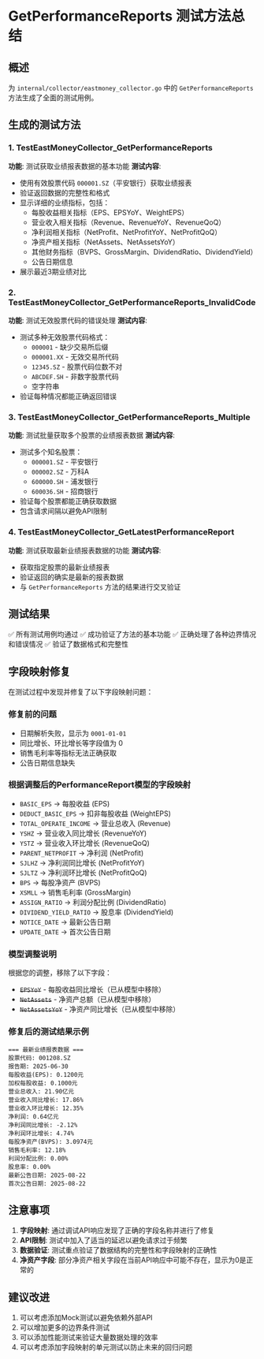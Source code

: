 # GetPerformanceReports 测试方法总结

## 概述
为 `internal/collector/eastmoney_collector.go` 中的 `GetPerformanceReports` 方法生成了全面的测试用例。

## 生成的测试方法

### 1. TestEastMoneyCollector_GetPerformanceReports
**功能**: 测试获取业绩报表数据的基本功能
**测试内容**:
- 使用有效股票代码 `000001.SZ`（平安银行）获取业绩报表
- 验证返回数据的完整性和格式
- 显示详细的业绩指标，包括：
  - 每股收益相关指标（EPS、EPSYoY、WeightEPS）
  - 营业收入相关指标（Revenue、RevenueYoY、RevenueQoQ）
  - 净利润相关指标（NetProfit、NetProfitYoY、NetProfitQoQ）
  - 净资产相关指标（NetAssets、NetAssetsYoY）
  - 其他财务指标（BVPS、GrossMargin、DividendRatio、DividendYield）
  - 公告日期信息
- 展示最近3期业绩对比

### 2. TestEastMoneyCollector_GetPerformanceReports_InvalidCode
**功能**: 测试无效股票代码的错误处理
**测试内容**:
- 测试多种无效股票代码格式：
  - `000001` - 缺少交易所后缀
  - `000001.XX` - 无效交易所代码
  - `12345.SZ` - 股票代码位数不对
  - `ABCDEF.SH` - 非数字股票代码
  - 空字符串
- 验证每种情况都能正确返回错误

### 3. TestEastMoneyCollector_GetPerformanceReports_Multiple
**功能**: 测试批量获取多个股票的业绩报表数据
**测试内容**:
- 测试多个知名股票：
  - `000001.SZ` - 平安银行
  - `000002.SZ` - 万科A
  - `600000.SH` - 浦发银行
  - `600036.SH` - 招商银行
- 验证每个股票都能正确获取数据
- 包含请求间隔以避免API限制

### 4. TestEastMoneyCollector_GetLatestPerformanceReport
**功能**: 测试获取最新业绩报表数据的功能
**测试内容**:
- 获取指定股票的最新业绩报表
- 验证返回的确实是最新的报表数据
- 与 `GetPerformanceReports` 方法的结果进行交叉验证

## 测试结果
✅ 所有测试用例均通过
✅ 成功验证了方法的基本功能
✅ 正确处理了各种边界情况和错误情况
✅ 验证了数据格式和完整性

## 字段映射修复
在测试过程中发现并修复了以下字段映射问题：

### 修复前的问题
- 日期解析失败，显示为 `0001-01-01`
- 同比增长、环比增长等字段值为 0
- 销售毛利率等指标无法正确获取
- 公告日期信息缺失

### 根据调整后的PerformanceReport模型的字段映射
- `BASIC_EPS` → 每股收益 (EPS)
- `DEDUCT_BASIC_EPS` → 扣非每股收益 (WeightEPS)
- `TOTAL_OPERATE_INCOME` → 营业总收入 (Revenue)
- `YSHZ` → 营业收入同比增长 (RevenueYoY)
- `YSTZ` → 营业收入环比增长 (RevenueQoQ)
- `PARENT_NETPROFIT` → 净利润 (NetProfit)
- `SJLHZ` → 净利润同比增长 (NetProfitYoY)
- `SJLTZ` → 净利润环比增长 (NetProfitQoQ)
- `BPS` → 每股净资产 (BVPS)
- `XSMLL` → 销售毛利率 (GrossMargin)
- `ASSIGN_RATIO` → 利润分配比例 (DividendRatio)
- `DIVIDEND_YIELD_RATIO` → 股息率 (DividendYield)
- `NOTICE_DATE` → 最新公告日期
- `UPDATE_DATE` → 首次公告日期

### 模型调整说明
根据您的调整，移除了以下字段：
- ~~`EPSYoY`~~ - 每股收益同比增长（已从模型中移除）
- ~~`NetAssets`~~ - 净资产总额（已从模型中移除）
- ~~`NetAssetsYoY`~~ - 净资产同比增长（已从模型中移除）

### 修复后的测试结果示例
```
=== 最新业绩报表数据 ===
股票代码: 001208.SZ
报告期: 2025-06-30
每股收益(EPS): 0.1200元
加权每股收益: 0.1000元
营业总收入: 21.90亿元
营业收入同比增长: 17.86%
营业收入环比增长: 12.35%
净利润: 0.64亿元
净利润同比增长: -2.12%
净利润环比增长: 4.74%
每股净资产(BVPS): 3.0974元
销售毛利率: 12.18%
利润分配比例: 0.00%
股息率: 0.00%
最新公告日期: 2025-08-22
首次公告日期: 2025-08-22
```

## 注意事项
1. **字段映射**: 通过调试API响应发现了正确的字段名称并进行了修复
2. **API限制**: 测试中加入了适当的延迟以避免请求过于频繁
3. **数据验证**: 测试重点验证了数据结构的完整性和字段映射的正确性
4. **净资产字段**: 部分净资产相关字段在当前API响应中可能不存在，显示为0是正常的

## 建议改进
1. 可以考虑添加Mock测试以避免依赖外部API
2. 可以增加更多的边界条件测试
3. 可以添加性能测试来验证大量数据处理的效率
4. 可以考虑添加字段映射的单元测试以防止未来的回归问题